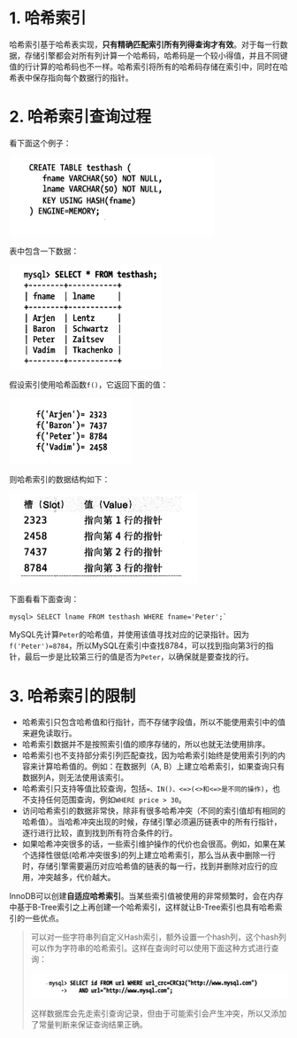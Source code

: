 # 1. 哈希索引

哈希索引基于哈希表实现，**只有精确匹配索引所有列得查询才有效**。对于每一行数据，存储引擎都会对所有列计算一个哈希码，哈希码是一个较小得值，并且不同键值的行计算的哈希码也不一样。哈希索引将所有的哈希码存储在索引中，同时在哈希表中保存指向每个数据行的指针。

# 2. 哈希索引查询过程

看下面这个例子：

<img src="./assets/20210727204047.png" alt="image-20210727203630216" style="zoom: 50%;" />

表中包含一下数据：

<img src="./assets/20210727204045.png" alt="image-20210727203733500" style="zoom:50%;" />

假设索引使用哈希函数`f()`，它返回下面的值：

<img src="./assets/20210727204138.png" alt="image-20210727204130079" style="zoom:50%;" />

则哈希索引的数据结构如下：

<img src="./assets/20210727204224.png" alt="image-20210727204222982" style="zoom:50%;" />

下面看看下面查询：

```mysql
mysql> SELECT lname FROM testhash WHERE fname='Peter';`
```

MySQL先计算`Peter`的哈希值，并使用该值寻找对应的记录指针。因为`f('Peter')=8784`，所以MySQL在索引中查找8784，可以找到指向第3行的指针，最后一步是比较第三行的值是否为`Peter`，以确保就是要查找的行。

# 3. 哈希索引的限制

- 哈希索引只包含哈希值和行指针，而不存储字段值，所以不能使用索引中的值来避免读取行。
- 哈希索引数据并不是按照索引值的顺序存储的，所以也就无法使用排序。
- 哈希索引也不支持部分索引列匹配查找，因为哈希索引始终是使用索引列的内容来计算哈希值的。例如：在数据列（A, B）上建立哈希索引，如果查询只有数据列A，则无法使用该索引。
- 哈希索引只支持等值比较查询，包括`=、IN()、<=>(<>和<=>是不同的操作)`，也不支持任何范围查询，例如`WHERE price > 30`。
- 访问哈希索引的数据非常快，除非有很多哈希冲突（不同的索引值却有相同的哈希值）。当哈希冲突出现的时候，存储引擎必须遍历链表中的所有行指针，逐行进行比较，直到找到所有符合条件的行。
- 如果哈希冲突很多的话，一些索引维护操作的代价也会很高。例如，如果在某个选择性很低(哈希冲突很多)的列上建立哈希索引，那么当从表中删除一行时，存储引擎需要遍历对应哈希值的链表的每一行，找到并删除对应行的应用，冲突越多，代价越大。



InnoDB可以创建**自适应哈希索引**。当某些索引值被使用的非常频繁时，会在内存中基于B-Tree索引之上再创建一个哈希索引，这样就让B-Tree索引也具有哈希索引的一些优点。

> 可以对一些字符串列自定义Hash索引，额外设置一个hash列，这个hash列可以作为字符串的哈希索引。这样在查询时可以使用下面这种方式进行查询：
>
> <img src="https://raw.githubusercontent.com/Floweryu/typora-img/main/img/20210729164825.png" alt="image-20210729164812866" style="zoom:50%;" />
>
> 这样数据库会先走索引查询记录，但由于可能索引会产生冲突，所以又添加了常量判断来保证查询结果正确。